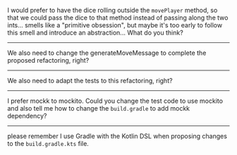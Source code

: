 I would prefer to have the dice rolling outside the `movePlayer` method, so that we could pass the dice to that method instead of passing along the two ints... smells like a "primitive obsession", but maybe it's too early to follow this smell and introduce an abstraction... What do you think?

---
We also need to change the generateMoveMessage to complete the proposed refactoring, right?

---
We also need to adapt the tests to this refactoring, right?

---
I prefer mockk to mockito. Could you change the test code to use mockito and also tell me how to change the `build.gradle` to add mockk dependency?

---
please remember I use Gradle with the Kotlin DSL when proposing changes to the `build.gradle.kts` file.

